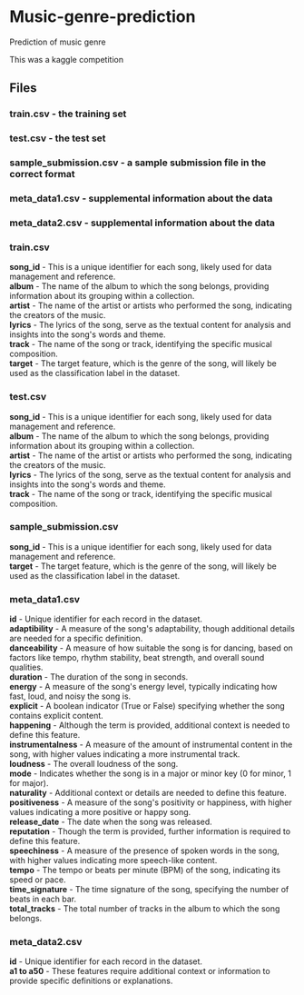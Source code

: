 # Music-genre-prediction
Prediction of music genre

This was a kaggle competition

## Files
### train.csv - the training set
### test.csv - the test set
### sample_submission.csv - a sample submission file in the correct format
### meta_data1.csv - supplemental information about the data
### meta_data2.csv - supplemental information about the data

### train.csv
**song_id** - This is a unique identifier for each song, likely used for data management and reference.\
**album** - The name of the album to which the song belongs, providing information about its grouping within a collection.\
**artist** - The name of the artist or artists who performed the song, indicating the creators of the music.\
**lyrics** - The lyrics of the song, serve as the textual content for analysis and insights into the song's words and theme.\
**track** - The name of the song or track, identifying the specific musical composition.\
**target** - The target feature, which is the genre of the song, will likely be used as the classification label in the dataset.

### test.csv
**song_id** - This is a unique identifier for each song, likely used for data management and reference.\
**album** - The name of the album to which the song belongs, providing information about its grouping within a collection.\
**artist** - The name of the artist or artists who performed the song, indicating the creators of the music.\
**lyrics** - The lyrics of the song, serve as the textual content for analysis and insights into the song's words and theme.\
**track** - The name of the song or track, identifying the specific musical composition.

### sample_submission.csv
**song_id** - This is a unique identifier for each song, likely used for data management and reference.\
**target** - The target feature, which is the genre of the song, will likely be used as the classification label in the dataset.

### meta_data1.csv
**id** - Unique identifier for each record in the dataset.\
**adaptibility** - A measure of the song's adaptability, though additional details are needed for a specific definition.\
**danceability** - A measure of how suitable the song is for dancing, based on factors like tempo, rhythm stability, beat strength, and overall sound qualities.\
**duration** - The duration of the song in seconds.\
**energy** - A measure of the song's energy level, typically indicating how fast, loud, and noisy the song is.\
**explicit** - A boolean indicator (True or False) specifying whether the song contains explicit content.\
**happening** - Although the term is provided, additional context is needed to define this feature.\
**instrumentalness** - A measure of the amount of instrumental content in the song, with higher values indicating a more instrumental track.\
**loudness** - The overall loudness of the song.\
**mode** - Indicates whether the song is in a major or minor key (0 for minor, 1 for major).\
**naturality** - Additional context or details are needed to define this feature.\
**positiveness** - A measure of the song's positivity or happiness, with higher values indicating a more positive or happy song.\
**release_date** - The date when the song was released.\
**reputation** - Though the term is provided, further information is required to define this feature.\
**speechiness** - A measure of the presence of spoken words in the song, with higher values indicating more speech-like content.\
**tempo** - The tempo or beats per minute (BPM) of the song, indicating its speed or pace.\
**time_signature** - The time signature of the song, specifying the number of beats in each bar.\
**total_tracks** - The total number of tracks in the album to which the song belongs.

### meta_data2.csv
**id** - Unique identifier for each record in the dataset.\
**a1 to a50** - These features require additional context or information to provide specific definitions or explanations.




